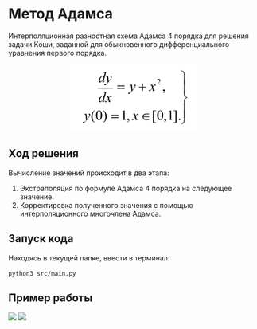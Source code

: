 # Метод Адамса
Интерполяционная разностная схема Адамса 4 порядка для решения задачи Коши, заданной для
обыкновенного дифференциального уравнения первого порядка.

<p align="center">
  <img src="data/images/img.png">
</p>

## Ход решения
Вычисление значений происходит в два этапа:
1. Экстраполяция по формуле Адамса 4 порядка на следующее значение.
2. Корректировка полученного значения с помощью интерполяционного многочлена Адамса.

## Запуск кода
Находясь в текущей папке, ввести в терминал:
```commandline
python3 src/main.py
```

## Пример работы
![](https://github.com/Donskoy-Andrey/Numerical_Methods/blob/master/Adam%20Method/data/images/output-0.0625.png?raw=true)
![](https://github.com/Donskoy-Andrey/Numerical_Methods/blob/master/Adam%20Method/data/images/deviation.png?raw=true)
